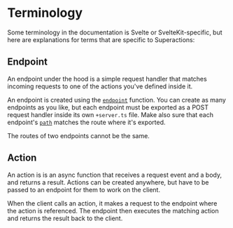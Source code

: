 # Terminology

Some terminology in the documentation is Svelte or SvelteKit-specific, but here are explanations for terms that are specific to Superactions:

## Endpoint

An endpoint under the hood is a simple request handler that matches incoming requests to one of the actions you've defined inside it.

An endpoint is created using the [`endpoint`](/reference/endpoint.md) function. You can create as many endpoints as you like, but each endpoint must be exported as a POST request handler inside its own `+server.ts` file. Make also sure that each endpoint's [`path`](/reference/endpoint.md#path) matches the route where it's exported.

The routes of two endpoints cannot be the same.

## Action

An action is is an async function that receives a request event and a body, and returns a result. Actions can be created anywhere, but have to be passed to an endpoint for them to work on the client.

When the client calls an action, it makes a request to the endpoint where the action is referenced. The endpoint then executes the matching action and returns the result back to the client.
